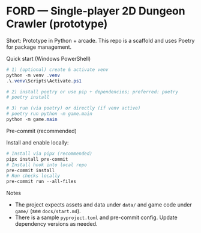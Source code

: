 # FORD — Single-player 2D Dungeon Crawler (prototype)

Short: Prototype in Python + arcade. This repo is a scaffold and uses Poetry for package management.

Quick start (Windows PowerShell)

```powershell
# 1) (optional) create & activate venv
python -m venv .venv
.\.venv\Scripts\Activate.ps1

# 2) install poetry or use pip + dependencies; preferred: poetry
# poetry install

# 3) run (via poetry) or directly (if venv active)
# poetry run python -m game.main
python -m game.main
```

Pre-commit (recommended)

Install and enable locally:

```powershell
# Install via pipx (recommended)
pipx install pre-commit
# Install hook into local repo
pre-commit install
# Run checks locally
pre-commit run --all-files
```

Notes
- The project expects assets and data under `data/` and game code under `game/` (see `docs/start.md`).
- There is a sample `pyproject.toml` and pre-commit config. Update dependency versions as needed.
